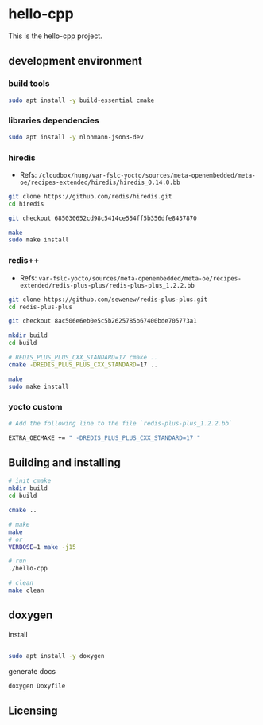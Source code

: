 # hello-cpp

This is the hello-cpp project.

## development environment

### build tools

```bash
sudo apt install -y build-essential cmake
```

### libraries dependencies

```bash
sudo apt install -y nlohmann-json3-dev
```

### hiredis

- Refs: `/cloudbox/hung/var-fslc-yocto/sources/meta-openembedded/meta-oe/recipes-extended/hiredis/hiredis_0.14.0.bb`

```bash
git clone https://github.com/redis/hiredis.git
cd hiredis

git checkout 685030652cd98c5414ce554ff5b356dfe8437870

make
sudo make install

```

### redis++

- Refs: `var-fslc-yocto/sources/meta-openembedded/meta-oe/recipes-extended/redis-plus-plus/redis-plus-plus_1.2.2.bb`

```bash
git clone https://github.com/sewenew/redis-plus-plus.git
cd redis-plus-plus

git checkout 8ac506e6eb0e5c5b2625785b67400bde705773a1

mkdir build
cd build

# REDIS_PLUS_PLUS_CXX_STANDARD=17 cmake ..
cmake -DREDIS_PLUS_PLUS_CXX_STANDARD=17 ..

make
sudo make install

```

### yocto custom

```bash
# Add the following line to the file `redis-plus-plus_1.2.2.bb`

EXTRA_OECMAKE += " -DREDIS_PLUS_PLUS_CXX_STANDARD=17 "
```

## Building and installing

```bash
# init cmake
mkdir build
cd build

cmake ..

# make
make
# or
VERBOSE=1 make -j15

# run
./hello-cpp

# clean
make clean
```

## doxygen

install

```bash

sudo apt install -y doxygen
```

generate docs

```bash
doxygen Doxyfile

```

## Licensing
